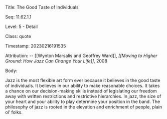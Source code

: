 Title:  The Good Taste of Individuals

Seq:    11.62.1.1

Level:  5 - Detail

Class:  quote

Timestamp: 20230216191535

Attribution: -- [[Wynton Marsalis and Geoffrey Ward]], *[[Moving to Higher Ground: How Jazz Can Change Your Life]]*, 2008

Body:

Jazz is the most flexible art form ever because it believes in the good taste of individuals. It believes in our ability to make reasonable choices. It takes a chance on our decision-making skills instead of legislating our freedom away with written restrictions and restrictive hierarchies. In jazz, the size of your heart and your ability to play determine your position in the band. The philosophy of jazz is rooted in the elevation and enrichment of people, plain ol’ folks.

